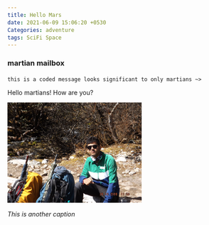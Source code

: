 ```yaml
---
title: Hello Mars
date: 2021-06-09 15:06:20 +0530
Categories: adventure
tags: SciFi Space
---
```


### martian mailbox

`this is a coded message looks significant to only martians ~>`

Hello martians! How are you?

<img src="/assets/trek2.JPG" alt="img" width="60%" text-align="center" /> 

*This is another caption*
